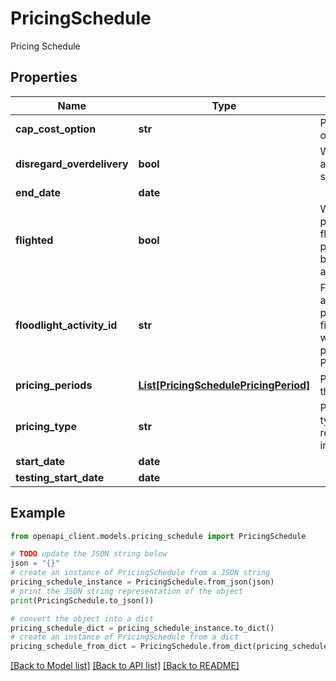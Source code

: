 # PricingSchedule

Pricing Schedule

## Properties

Name | Type | Description | Notes
------------ | ------------- | ------------- | -------------
**cap_cost_option** | **str** | Placement cap cost option. | [optional] 
**disregard_overdelivery** | **bool** | Whether cap costs are ignored by ad serving. | [optional] 
**end_date** | **date** |  | [optional] 
**flighted** | **bool** | Whether this placement is flighted. If true, pricing periods will be computed automatically. | [optional] 
**floodlight_activity_id** | **str** | Floodlight activity ID associated with this placement. This field should be set when placement pricing type is set to PRICING_TYPE_CPA. | [optional] 
**pricing_periods** | [**List[PricingSchedulePricingPeriod]**](PricingSchedulePricingPeriod.md) | Pricing periods for this placement. | [optional] 
**pricing_type** | **str** | Placement pricing type. This field is required on insertion. | [optional] 
**start_date** | **date** |  | [optional] 
**testing_start_date** | **date** |  | [optional] 

## Example

```python
from openapi_client.models.pricing_schedule import PricingSchedule

# TODO update the JSON string below
json = "{}"
# create an instance of PricingSchedule from a JSON string
pricing_schedule_instance = PricingSchedule.from_json(json)
# print the JSON string representation of the object
print(PricingSchedule.to_json())

# convert the object into a dict
pricing_schedule_dict = pricing_schedule_instance.to_dict()
# create an instance of PricingSchedule from a dict
pricing_schedule_from_dict = PricingSchedule.from_dict(pricing_schedule_dict)
```
[[Back to Model list]](../README.md#documentation-for-models) [[Back to API list]](../README.md#documentation-for-api-endpoints) [[Back to README]](../README.md)


